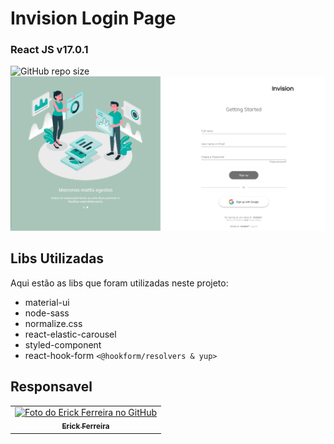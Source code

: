 # Invision Login Page
### React JS v17.0.1
![GitHub repo size](https://img.shields.io/github/repo-size/erickkf600/invisionLoginPage?style=for-the-badge)
<img src="./src/assets/images/invision.PNG" alt="Prevew">


## Libs Utilizadas

Aqui estão as libs que foram utilizadas neste projeto:

* material-ui
* node-sass
* normalize.css
* react-elastic-carousel
* styled-component
* react-hook-form `<@hookform/resolvers & yup>`

## Responsavel

<table>
  <tr>
    <td align="center">
      <a href="#">
        <img src="https://avatars3.githubusercontent.com/u/35529628" width="100px;" alt="Foto do Erick Ferreira no GitHub"/><br>
        <sub>
          <b>Erick Ferreira</b>
        </sub>
      </a>
    </td>
  </tr>
</table>


